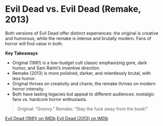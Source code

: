 # Evil Dead vs. Evil Dead (Remake, 2013)

Both versions of Evil Dead offer distinct experiences: the original is creative and humorous, while the remake is intense and brutally modern. Fans of horror will find value in both.

**Key Takeaways**

* Original (1981) is a low-budget cult classic emphasizing gore, dark humor, and Sam Raimi’s inventive direction.
* Remake (2013) is more polished, darker, and relentlessly brutal, with less humor.
* Original thrives on creativity and charm; the remake thrives on modern horror intensity.
* Both have lasting legacies but appeal to different audiences: nostalgic fans vs. hardcore horror enthusiasts.

> Original: “Groovy.”
> Remake: “Stay the fuck away from the book!”

[Evil Dead (1981) on IMDb](https://www.imdb.com/title/tt0083907/)
[Evil Dead (2013) on IMDb](https://www.imdb.com/title/tt1288558/)
